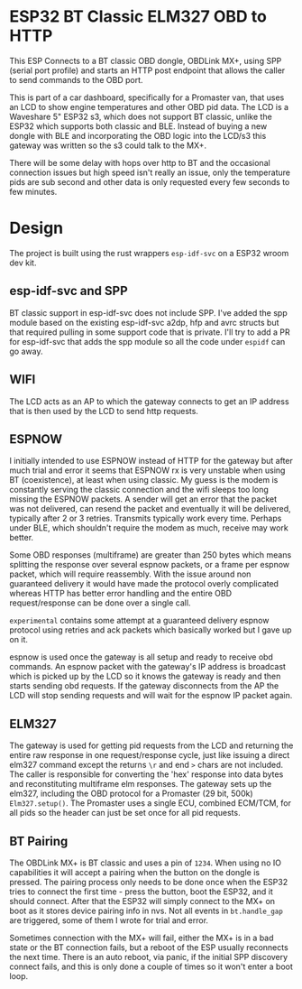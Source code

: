 # ESP32 BT Classic ELM327 OBD to HTTP
 
This ESP Connects to a BT classic OBD dongle, OBDLink MX+, using SPP (serial port profile) and starts an HTTP post endpoint that allows the caller to send commands to the OBD port.

This is part of a car dashboard, specifically for a Promaster van, that uses an LCD to show engine temperatures and other OBD pid data. The LCD is a Waveshare 5" ESP32 s3, which does not support BT classic, unlike the ESP32 which supports both classic and BLE. 
Instead of buying a new dongle with BLE and incorporating the OBD logic into the LCD/s3 this gateway was written so the s3 could talk to the MX+.
  
There will be some delay with hops over http to BT and the occasional connection issues but high speed isn't really an issue, only the temperature pids are sub second and other data is only requested every few seconds to few minutes.

# Design

The project is built using the rust wrappers `esp-idf-svc` on a ESP32 wroom dev kit.

## esp-idf-svc and SPP

BT classic support in esp-idf-svc does not include SPP. I've added the spp module based on the existing esp-idf-svc a2dp, hfp and avrc structs but that required pulling in some support code that is private. 
I'll try to add a PR for esp-idf-svc that adds the spp module so all the code under `espidf` can go away.

 ## WIFI

 The LCD acts as an AP to which the gateway connects to get an IP address that is then used by the LCD to send http requests. 
 
 ## ESPNOW

 I initially intended to use ESPNOW instead of HTTP for the gateway but after much trial and error it seems that ESPNOW rx is very unstable when using BT (coexistence), at least when using classic. 
 My guess is the modem is constantly serving the classic connection and the wifi sleeps too long missing the ESPNOW packets. A sender will get an error that the packet was not delivered, can resend the packet and eventually it will be delivered, typically after 2 or 3 retries. 
 Transmits typically work every time. Perhaps under BLE, which shouldn't require the modem as much, receive may work better.

 Some OBD responses (multiframe) are greater than 250 bytes which means splitting the response over several espnow packets, or a frame per espnow packet, which will require reassembly. 
 With the issue around non guaranteed delivery it would have made the protocol overly complicated whereas HTTP has better error handling and the entire OBD request/response can be done over a single call.

 `experimental` contains some attempt at a guaranteed delivery espnow protocol using retries and ack packets which basically worked but I gave up on it.

 espnow is used once the gateway is all setup and ready to receive obd commands. 
 An espnow packet with the gateway's IP address is broadcast which is picked up by the LCD so it knows the gateway is ready and then starts sending obd requests.
 If the gateway disconnects from the AP the LCD will stop sending requests and will wait for the espnow IP packet again.

 ## ELM327

 The gateway is used for getting pid requests from the LCD and returning the entire raw response in one request/response cycle, just like issuing a direct elm327 command except the returns `\r` and end `>` chars are not included. 
 The caller is responsible for converting the 'hex' response into data bytes and reconstituting multiframe elm responses. 
The gateway sets up the elm327, including the OBD protocol for a Promaster (29 bit, 500k) `Elm327.setup()`. The Promaster uses a single ECU, combined ECM/TCM, for all pids so the header can just be set once for all pid requests.

## BT Pairing

The OBDLink MX+ is BT classic and uses a pin of `1234`. When using no IO capabilities it will accept a pairing when the button on the dongle is pressed. The pairing process only needs to be done once when the ESP32 tries to connect the first time - press the button, boot the ESP32, and it should connect. After that the ESP32 will simply connect to the MX+ on boot as it stores device pairing info in nvs.
Not all events in `bt.handle_gap` are triggered, some of them I wrote for trial and error.

Sometimes connection with the MX+ will fail, either the MX+ is in a bad state or the BT connection fails, but a reboot of the ESP usually reconnects the next time. There is an auto reboot, via panic, if the initial SPP discovery connect fails, and this is only done a couple of times so it won't enter a boot loop.